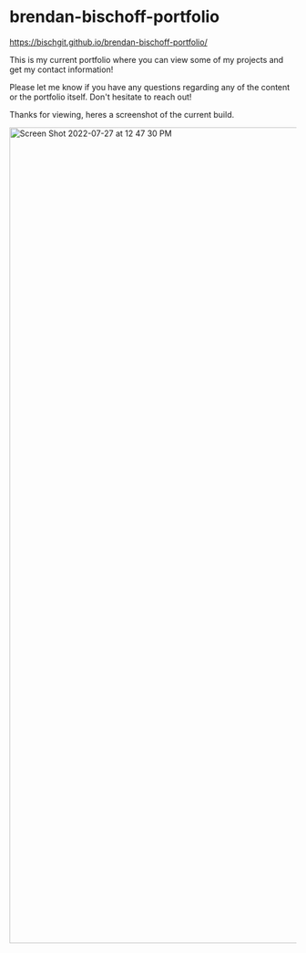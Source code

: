 # brendan-bischoff-portfolio
https://bischgit.github.io/brendan-bischoff-portfolio/

This is my current portfolio where you can view some of my projects and get my contact information! 

Please let me know if you have any questions regarding any of the content or the portfolio itself. Don't hesitate to reach out!

Thanks for viewing, heres a screenshot of the current build.

<img width="1430" alt="Screen Shot 2022-07-27 at 12 47 30 PM" src="https://user-images.githubusercontent.com/101281767/181304051-3684ea9b-20fe-44b6-b980-f6f5d615cb06.png">
